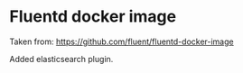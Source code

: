 # Fluentd docker image

Taken from: https://github.com/fluent/fluentd-docker-image

Added elasticsearch plugin.
